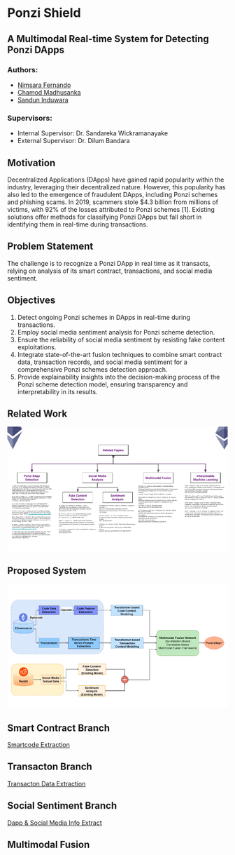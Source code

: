 # Ponzi Shield

## A Multimodal Real-time System for Detecting Ponzi DApps

### Authors:
- [Nimsara Fernando](https://github.com/nimsara66)
- [Chamod Madhusanka](https://github.com/chamodmadhusanka)
- [Sandun Induwara](https://github.com/sanduninduwara)

### Supervisors:
- Internal Supervisor: Dr. Sandareka Wickramanayake
- External Supervisor: Dr. Dilum Bandara

## Motivation

Decentralized Applications (DApps) have gained rapid popularity within the industry, leveraging their decentralized nature. However, this popularity has also led to the emergence of fraudulent DApps, including Ponzi schemes and phishing scams. In 2019, scammers stole $4.3 billion from millions of victims, with 92% of the losses attributed to Ponzi schemes [1]. Existing solutions offer methods for classifying Ponzi DApps but fall short in identifying them in real-time during transactions.

## Problem Statement

The challenge is to recognize a Ponzi DApp in real time as it transacts, relying on analysis of its smart contract, transactions, and social media sentiment.

## Objectives

1. Detect ongoing Ponzi schemes in DApps in real-time during transactions.
2. Employ social media sentiment analysis for Ponzi scheme detection.
3. Ensure the reliability of social media sentiment by resisting fake content exploitations.
4. Integrate state-of-the-art fusion techniques to combine smart contract data, transaction records, and social media sentiment for a comprehensive Ponzi schemes detection approach.
5. Provide explainability insights into the decision-making process of the Ponzi scheme detection model, ensuring transparency and interpretability in its results.

## Related Work

![](./assets/related-work.png)

## Proposed System

![](./assets/ponzishieldarchitecture.png)

## Smart Contract Branch

[Smartcode Extraction](https://github.com/PonziShield/code-extraction)

## Transacton Branch

[Transacton Data Extraction](https://github.com/PonziShield/test_data_extraction)

## Social Sentiment Branch

[Dapp & Social Media Info Extract](https://github.com/PonziShield/DappInfoExtract)

## Multimodal Fusion

